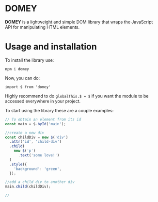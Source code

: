 DOMEY
===
**DOMEY** is a lightweight and simple DOM library that wraps the JavaScript
 API for manipulating HTML elements.

Usage and installation
===
To install the library use:

`npm i domey`

 Now, you can do:

`import $ from 'domey'`

Highly recommend to do `globalThis.$ = $` if you want the module to be accessed everywhere in your project.

To start using the library these are a couple examples:

```javascript
// To obtain an element from its id
const main = $.byId('main');

//create a new div
const childDiv = new $('div')
  .attr('id', 'child-div')
  .child(
    new $('p')
      .text('some love!')
  )
  .style({
    'background': 'green',
  });

//add a child div to another div
main.child(childDiv);

//
```
